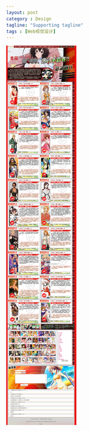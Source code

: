 ```yaml
---
layout: post
category : Design
tagline: "Supporting tagline"
tags : [Web视觉设计]
---
```


<img src="/images/zt_acgv.jpeg" style="max-width:100%" />